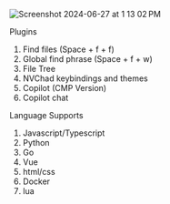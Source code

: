 ![Screenshot 2024-06-27 at 1 13 02 PM](https://github.com/drewbeno1/nvim-config/assets/123168576/d2e2dbc3-d193-4b57-a98f-62a56fd02853)

Plugins
1. Find files (Space + f + f)
2. Global find phrase (Space + f + w)
3. File Tree
4. NVChad keybindings and themes
5. Copilot (CMP Version)
6. Copilot chat

Language Supports
1. Javascript/Typescript
2. Python
3. Go
4. Vue
5. html/css
6. Docker
7. lua
